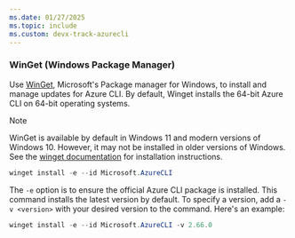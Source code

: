 ```yaml
---
ms.date: 01/27/2025
ms.topic: include
ms.custom: devx-track-azurecli
---
```


### WinGet (Windows Package Manager)

Use [WinGet](/windows/package-manager/winget/), Microsoft's Package manager for Windows, to install and manage updates for Azure CLI. By default, Winget installs the 64-bit Azure CLI on 64-bit operating systems.

> [!NOTE]
> WinGet is available by default in Windows 11 and modern versions of Windows 10. However, it may not be installed in older 
versions of Windows. See the [winget documentation](/windows/package-manager/winget/) for installation instructions.

```PowerShell
winget install -e --id Microsoft.AzureCLI
```

The `-e` option is to ensure the official Azure CLI package is installed. This command installs the latest version by default. To specify a version, add a `-v <version>` with your desired version to the command. Here's an example:

```PowerShell
winget install -e --id Microsoft.AzureCLI -v 2.66.0
```
